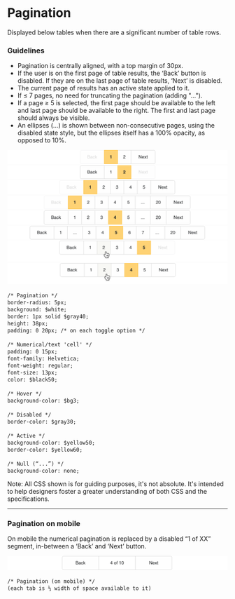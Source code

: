 # Pagination

Displayed below tables when there are a significant number of table rows.

### Guidelines

* Pagination is centrally aligned, with a top margin of 30px.
* If the user is on the first page of table results, the ‘Back’ button is disabled. If they are on the last page of table results, ‘Next’ is disabled.
* The current page of results has an active state applied to it.
* If ≤ 7 pages, no need for truncating the pagination (adding "...").
* If a page ≥ 5 is selected, the first page should be available to the left and last page should be available to the right. The first and last page should always be visible.
* An ellipses (...) is shown between non-consecutive pages, using the disabled state style, but the ellipses itself has a 100% opacity, as opposed to 10%.

<span class="image-spec spec-typo">![Pagination](./pagination-1.png)![Pagination](./pagination-2.png)![Pagination](./pagination-3.png)![Pagination](./pagination-4.png)![Pagination](./pagination-5.png)![Pagination](./pagination-6.png)![On-hover](./pagination-hover.png)![On-focus](./pagination-focus.png)</span>

```
/* Pagination */
border-radius: 5px;
background: $white;
border: 1px solid $gray40;
height: 38px;
padding: 0 20px; /* on each toggle option */

/* Numerical/text 'cell' */
padding: 0 15px;
font-family: Helvetica;
font-weight: regular;
font-size: 13px;
color: $black50;

/* Hover */
background-color: $bg3;

/* Disabled */
border-color: $gray30;

/* Active */
background-color: $yellow50;
border-color: $yellow60;

/* Null (“...”) */
background-color: none;
```

Note: All CSS shown is for guiding purposes, it's not absolute. It's intended to help designers foster a greater understanding of both CSS and the specifications.

---

### Pagination on mobile

On mobile the numerical pagination is replaced by a disabled “1 of XX” segment, in-between a ‘Back’ and ‘Next’ button.

<span class="image-spec spec-typo">![Pagination on mobile](./pagination-mobile.png)</span>

```
/* Pagination (on mobile) */
(each tab is ⅓ width of space available to it)
```

